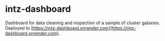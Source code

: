 # intz-dashboard
Dashboard for data cleaning and inspection of a sample of cluster galaxies. Deployed to [https://intz-dashboard.onrender.com](https://intz-dashboard.onrender.com).
